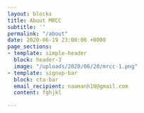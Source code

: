 ```yaml
---
layout: blocks
title: About MRCC
subtitle: ''
permalink: "/about"
date: 2020-06-19 23:00:00 +0000
page_sections:
- template: simple-header
  block: header-3
  image: "/uploads/2020/06/20/mrcc-1.png"
- template: signup-bar
  block: cta-bar
  email_recipient: naamanh10@gmail.com
  content: fghjkl

---
```

